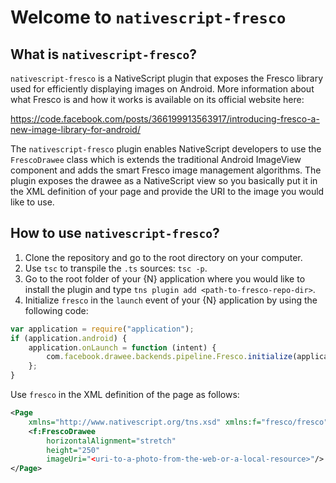 # Welcome to `nativescript-fresco`

## What is `nativescript-fresco`?
`nativescript-fresco` is a NativeScript plugin that exposes the Fresco library used for efficiently displaying images on Android. More information about what Fresco is and how it works is available on its official website here:

https://code.facebook.com/posts/366199913563917/introducing-fresco-a-new-image-library-for-android/

The `nativescript-fresco` plugin enables NativeScript developers to use the `FrescoDrawee` class which is extends the traditional Android ImageView component and adds the smart Fresco image management algorithms. The plugin exposes the drawee as a NativeScript view so you basically put it in the XML definition of your page and provide the URI to the image you would like to use.

## How to use `nativescript-fresco`?
1. Clone the repository and go to the root directory on your computer.
2. Use `tsc` to transpile the `.ts` sources: `tsc -p`.
3. Go to the root folder of your {N} application where you would like to install the plugin and type `tns plugin add <path-to-fresco-repo-dir>`.
4. Initialize `fresco` in the `launch` event of your {N} application by using the following code:
```JavaScript
var application = require("application");
if (application.android) {
    application.onLaunch = function (intent) {
        com.facebook.drawee.backends.pipeline.Fresco.initialize(application.android.context);
    };
}
```
Use `fresco` in the XML definition of the page as follows:
```XML
<Page
    xmlns="http://www.nativescript.org/tns.xsd" xmlns:f="fresco/fresco">
    <f:FrescoDrawee
        horizontalAlignment="stretch"
        height="250"
        imageUri="<uri-to-a-photo-from-the-web-or-a-local-resource>"/>
</Page>
```
